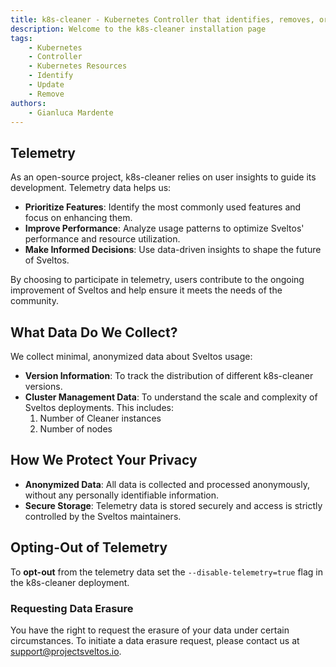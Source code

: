 ```yaml
---
title: k8s-cleaner - Kubernetes Controller that identifies, removes, or updates stale/orphaned or unhealthy resources
description: Welcome to the k8s-cleaner installation page
tags:
    - Kubernetes
    - Controller
    - Kubernetes Resources
    - Identify
    - Update
    - Remove
authors:
    - Gianluca Mardente
---
```


## Telemetry

As an open-source project, k8s-cleaner relies on user insights to guide its development. Telemetry data helps us:

- **Prioritize Features**: Identify the most commonly used features and focus on enhancing them.
- **Improve Performance**: Analyze usage patterns to optimize Sveltos' performance and resource utilization.
- **Make Informed Decisions**: Use data-driven insights to shape the future of Sveltos.

By choosing to participate in telemetry, users contribute to the ongoing improvement of Sveltos and help ensure it meets the needs of the community.

## What Data Do We Collect?

We collect minimal, anonymized data about Sveltos usage:

- **Version Information**: To track the distribution of different k8s-cleaner versions.
- **Cluster Management Data**: To understand the scale and complexity of Sveltos deployments. This includes:
    1. Number of Cleaner instances
    1. Number of nodes

## How We Protect Your Privacy

- **Anonymized Data**: All data is collected and processed anonymously, without any personally identifiable information.
- **Secure Storage**: Telemetry data is stored securely and access is strictly controlled by the Sveltos maintainers.

## Opting-Out of Telemetry

To **opt-out** from the telemetry data set the `--disable-telemetry=true` flag in the k8s-cleaner deployment.

### Requesting Data Erasure

You have the right to request the erasure of your data under certain circumstances. To initiate a data erasure request, please contact us at [support@projectsveltos.io](support@projectsveltos.io).
